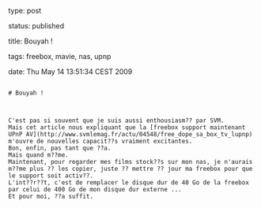 type: post
status: published
title: Bouyah !
tags: freebox, mavie, nas, upnp
date: Thu May 14 13:51:34 CEST 2009
~~~~~~
# Bouyah !

C'est pas si souvent que je suis aussi enthousiasm?? par SVM.  
Mais cet article nous expliquant que la [freebox support maintenant UPnP AV](http://www.svmlemag.fr/actu/04548/free_dope_sa_box_tv_lupnp) m'ouvre de nouvelles capacit??s vraiment excitantes.  
Bon, enfin, pas tant que ??a.  
Mais quand m??me.  
Maintenant, pour regarder mes films stock??s sur mon nas, je n'aurais m??me plus ?? les copier, juste ?? mettre ?? jour ma freebox pour que le support soit activ??.  
L'int??r??t, c'est de remplacer le disque dur de 40 Go de la freebox par celui de 400 Go de mon disque dur externe ...  
Et pour moi, ??a suffit.